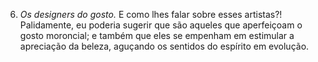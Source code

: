 ﻿6. *Os designers do gosto.* E como lhes falar sobre esses artistas?! Palidamente, eu poderia sugerir que são aqueles que aperfeiçoam o gosto moroncial; e também que eles se empenham em estimular a apreciação da beleza, aguçando os sentidos do espírito em evolução.
